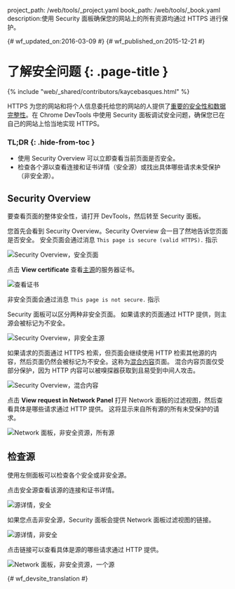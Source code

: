 project_path: /web/tools/_project.yaml
book_path: /web/tools/_book.yaml
description:使用 Security 面板确保您的网站上的所有资源均通过 HTTPS 进行保护。

{# wf_updated_on:2016-03-09 #}
{# wf_published_on:2015-12-21 #}

# 了解安全问题 {: .page-title }

{% include "web/_shared/contributors/kaycebasques.html" %}

HTTPS 为您的网站和将个人信息委托给您的网站的人提供了[重要的安全性和数据完整性][why-https]。在 Chrome DevTools 中使用 Security 面板调试安全问题，确保您已在自己的网站上恰当地实现 HTTPS。




### TL;DR {: .hide-from-toc }
- 使用 Security Overview 可以立即查看当前页面是否安全。
- 检查各个源以查看连接和证书详情（安全源）或找出具体哪些请求未受保护（非安全源）。


## Security Overview

要查看页面的整体安全性，请打开 DevTools，然后转至 Security 面板。
 

您首先会看到 Security Overview。Security Overview 会一目了然地告诉您页面是否安全。
安全页面会通过消息 `This page is secure (valid HTTPS).` 指示


![Security Overview，安全页面](images/overview-secure.png)

点击 **View certificate** 查看[主源][same-origin-policy]的服务器证书。
 

![查看证书](images/view-certificate.png)

非安全页面会通过消息 `This page is not secure.` 指示

Security 面板可以区分两种非安全页面。
如果请求的页面通过 HTTP 提供，则主源会被标记为不安全。
 

![Security Overview，非安全主源](images/overview-non-secure.png)

如果请求的页面通过 HTTPS 检索，但页面会继续使用 HTTP 检索其他源的内容，然后页面仍然会被标记为不安全。这称为[混合内容][mixed-content]页面。
混合内容页面仅受部分保护，因为 HTTP 内容可以被嗅探器获取到且易受到中间人攻击。
 

![Security Overview，混合内容](images/overview-mixed.png)

点击 **View request in Network Panel** 打开 Network 面板的过滤视图，然后查看具体是哪些请求通过 HTTP 提供。
这将显示来自所有源的所有未受保护的请求。
 

![Network 面板，非安全资源，所有源](images/network-all.png)

## 检查源

使用左侧面板可以检查各个安全或非安全源。 

点击安全源查看该源的连接和证书详情。


![源详情，安全](images/origin-detail-secure.png)

如果您点击非安全源，Security 面板会提供 Network 面板过滤视图的链接。 

![源详情，非安全](images/origin-detail-non-secure.png)

点击链接可以查看具体是源的哪些请求通过 HTTP 提供。
 

![Network 面板，非安全资源，一个源](images/network-one.png)





[mixed-content]: https://developers.google.com/web/fundamentals/security/prevent-mixed-content/what-is-mixed-content
[same-origin-policy]: https://en.wikipedia.org/wiki/Same-origin_policy
[why-https]: https://developers.google.com/web/fundamentals/security/encrypt-in-transit/why-https


{# wf_devsite_translation #}

